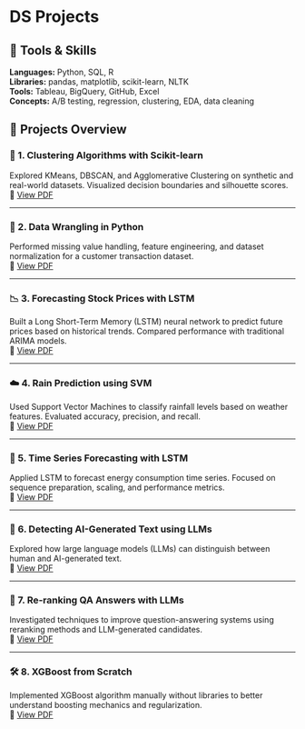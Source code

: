 # DS Projects

## 📌 Tools & Skills

**Languages:** Python, SQL, R  
**Libraries:** pandas, matplotlib, scikit-learn, NLTK  
**Tools:** Tableau, BigQuery, GitHub, Excel  
**Concepts:** A/B testing, regression, clustering, EDA, data cleaning

## 📂 Projects Overview

### 🧠 1. Clustering Algorithms with Scikit-learn
Explored KMeans, DBSCAN, and Agglomerative Clustering on synthetic and real-world datasets. Visualized decision boundaries and silhouette scores.  
📄 [View PDF](Clustering_Algorithms_SciKit_Learn.pdf)

---

### 🧹 2. Data Wrangling in Python
Performed missing value handling, feature engineering, and dataset normalization for a customer transaction dataset.  
📄 [View PDF](Data_Wrangling.pdf)

---

### 📉 3. Forecasting Stock Prices with LSTM
Built a Long Short-Term Memory (LSTM) neural network to predict future prices based on historical trends. Compared performance with traditional ARIMA models.  
📄 [View PDF](Forecasting_Stock_Prices_with_LSTM.pdf)

---

### ☁️ 4. Rain Prediction using SVM
Used Support Vector Machines to classify rainfall levels based on weather features. Evaluated accuracy, precision, and recall.  
📄 [View PDF](Rain_Prediction_Using_SVM.pdf)

---

### 🧬 5. Time Series Forecasting with LSTM
Applied LSTM to forecast energy consumption time series. Focused on sequence preparation, scaling, and performance metrics.  
📄 [View PDF](Time_Series_Forecasting_with_LSTM.pdf)

---

### 🤖 6. Detecting AI-Generated Text using LLMs
Explored how large language models (LLMs) can distinguish between human and AI-generated text.  
📄 [View PDF](LLM_detect_ai_generated_text.pdf)

---

### 🔁 7. Re-ranking QA Answers with LLMs
Investigated techniques to improve question-answering systems using reranking methods and LLM-generated candidates.  
📄 [View PDF](LLMs_Hypothetical_Answers_ReRank_QA_T...)

---

### 🛠️ 8. XGBoost from Scratch
Implemented XGBoost algorithm manually without libraries to better understand boosting mechanics and regularization.  
📄 [View PDF](XGBoost_from_Scratch_in_Python.pdf)
